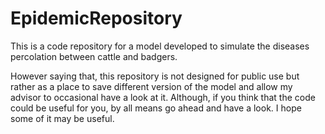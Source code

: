# EpidemicRepository

This is a code repository for a model developed to simulate the diseases percolation between cattle and badgers. 

However saying that, this repository is not designed for public use but rather as a place to save different version of the model and allow my advisor to occasional have a look at it.
Although, if you think that the code could be useful for you, by all means go ahead and have a look. I hope some of it may be useful.  
